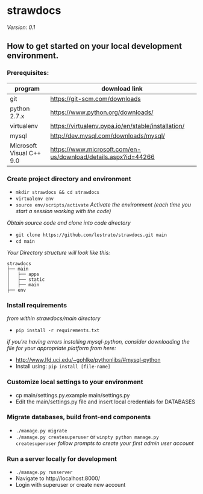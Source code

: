 # strawdocs

*Version: 0.1*

## How to get started on your local development environment.
### Prerequisites:

program | download link
--- | ---
git | https://git-scm.com/downloads
python 2.7.x | https://www.python.org/downloads/
virtualenv | https://virtualenv.pypa.io/en/stable/installation/
mysql | http://dev.mysql.com/downloads/mysql/
Microsoft Visual C++ 9.0 | https://www.microsoft.com/en-us/download/details.aspx?id=44266

### Create project directory and environment

* `mkdir strawdocs && cd strawdocs`
* `virtualenv env`
* `source env/scripts/activate` *Activate the environment (each time you start a session working with the code)*

*Obtain source code and clone into code directory*

* `git clone https://github.com/lestrato/strawdocs.git main`
* `cd main`

*Your Directory structure will look like this:*
```
strawdocs
├── main
│   ├── apps  
│   ├── static
│   ├── main
├── env
```

### Install requirements
*from within strawdocs/main directory*

* `pip install -r requirements.txt`

*if you're having errors installing mysql-python, consider downloading the file for your appropriate platform from here:*
* http://www.lfd.uci.edu/~gohlke/pythonlibs/#mysql-python
* Install using: `pip install [file-name]`

### Customize local settings to your environment
* cp main/settings.py.example main/settings.py
* Edit the main/settings.py file and insert local credentials for DATABASES

### Migrate databases, build front-end components
* `./manage.py migrate`
* `./manage.py createsuperuser` or `winpty python manage.py createsuperuser` *follow prompts to create your first admin user account*

### Run a server locally for development
* `./manage.py runserver`
* Navigate to http://localhost:8000/
* Login with superuser or create new account
